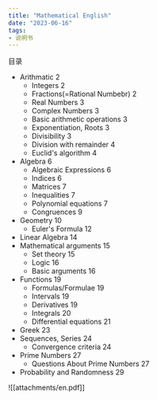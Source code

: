 ```yaml
---
title: "Mathematical English"
date: "2023-06-16"
tags:
- 说明书
---
```


目录
- Arithmatic 2
    - Integers 2
    - Fractions(=Rational Numbebr) 2
    - Real Numbers 3
    - Complex Numbers 3
    - Basic arithmetic operations 3
    - Exponentiation, Roots 3
    - Divisibility 3
    - Division with remainder 4
    - Euclid's algorithm 4
- Algebra 6
    - Algebraic Expressions 6
    - Indices 6
    - Matrices 7
    - Inequalities 7
    - Polynomial equations 7
    - Congruences 9
- Geometry 10
    - Euler's Formula 12
- Linear Algebra 14
- Mathematical arguments 15
    - Set theory 15
    - Logic 16
    - Basic arguments 16
- Functions 19
    - Formulas/Formulae 19
    - Intervals 19
    - Derivatives 19
    - Integrals 20
    - Differential equations 21
- Greek 23
- Sequences, Series 24
    - Convergence criteria 24
- Prime Numbers 27
    - Questions About Prime Numbers 27
- Probability and Randomness 29

![[attachments/en.pdf]]